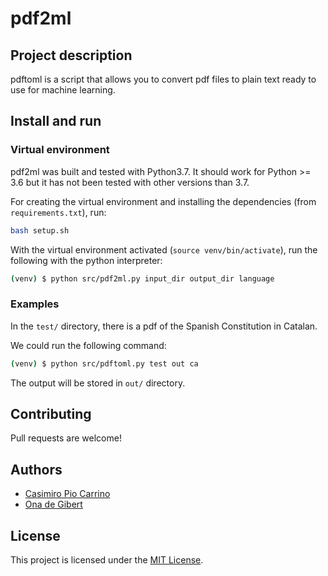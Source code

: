 # pdf2ml

## Project description

pdftoml is a script that allows you to convert pdf files to plain text ready to use for machine learning.

## Install and run

### Virtual environment

pdf2ml was built and tested with Python3.7. It should work for Python >= 3.6 but it has not been tested with other versions than 3.7.

For creating the virtual environment and installing the dependencies (from `requirements.txt`), run:

```sh
bash setup.sh
```

With the virtual environment activated (`source venv/bin/activate`), run the following with the python interpreter:

```sh
(venv) $ python src/pdf2ml.py input_dir output_dir language
```
### Examples

In the `test/` directory, there is a pdf of the Spanish Constitution in Catalan.

We could run the following command:

```sh
(venv) $ python src/pdftoml.py test out ca
```

The output will be stored in `out/` directory.

## Contributing

Pull requests are welcome!

## Authors

* [Casimiro Pio Carrino](https://github.com/ccasimiro88)
* [Ona de Gibert](https://github.com/onadegibert)

## License

This project is licensed under the [MIT License](LICENSE).

